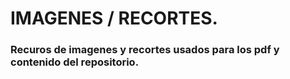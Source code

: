 # IMAGENES / RECORTES.

### Recuros de imagenes y recortes usados para los pdf y contenido del repositorio.

